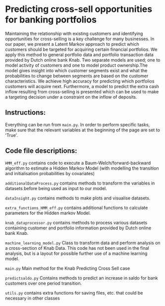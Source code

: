 # Predicting cross-sell opportunities for banking portfolios

Maintaining the relationship with existing customers and identifying opportunities for cross-selling is a key challenge for many businesses. In our paper, we present a Latent Markov approach to predict which customers should be targeted for acquiring certain financial portfolios. We apply this method to general portfolio data and portfolio transaction data provided by Dutch online bank Knab. Two separate models are used; one to model activity of customers and one to model product ownership.The model gives insight into which customer segments exist and what the probabilities to change between segments are based on the customer characteristics. We achieve high accuracy for predicting which portfolios customers will acquire next. Furthermore, a model to predict the extra cash inflow resulting from cross-selling is presented which can be used to make a targeting decision under a
constraint on the inflow of deposits.

## Instructions: 
Everything can be run from `main.py`. In order to perform specific tasks, make sure that the relevant variables at the beginning of the page are set to 'True'.


## Code file descriptions:
`HMM_eff.py` contains code to execute a Baum-Welch/forward-backward algorithm to estimate a Hidden Markov Model 
(with modelling the transition and initialisation probabilities by covariates) 

`additionalDataProcess.py` contains methods to transform the variables in datasets before being used as input to our model.

`dataInsight.py` contains methods to make plots and visualise datasets. 

`extra_functions_HMM_eff.py` contains additional functions to calculate parameters for the Hidden markov Model.

`knab_dataprocessor.py` contains methods to process various datasets containing customer and portfolio information provided by Dutch online bank Knab.

`machine_learning_model.py` Class to transform data and perform analysis on a cross-section of Knab Data. This code has not been used in the final analysis, but is a layout for possible further use of a machine learning model.

`main.py` Main method for the Knab Predicting Cross Sell case

`predictsaldo.py` Contains methods to predict an increase in saldo for bank customers over one period transition. 

`utils.py` contains extra functions for saving files, etc. that could be necessary in other classes
